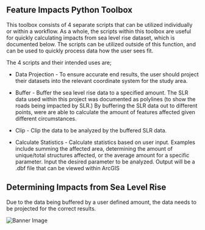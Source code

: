 ## **Feature Impacts Python Toolbox**


This toolbox consists of 4 separate scripts that can be utilized individually or within a workflow. 
As a whole, the scripts within this toolbox are useful for quickly calculating impacts from sea level rise dataset, which is documented below.
The scripts can be utilized outside of this function, and can be used to quickly process data how the user sees fit. 

The 4 scripts and their intended uses are;

* Data Projection - To ensure accurate end results, the user should project their datasets into the relevant coordinate system for the study area.

* Buffer - Buffer the sea level rise data to a specified amount. The SLR data used within this project was documented as polylines (to show the roads being impacted by SLR.)
By buffering the SLR data out to different points, were are able to calculate the amount of features affected given different circumstances. 

* Clip - Clip the data to be analyzed by the buffered SLR data. 

* Calculate Statistics - Calculate statistics based on user input. Examples include summing the affected area, 
determining the amount of unique/total structures affected, or the average amount for a specific parameter. 
Input the desired parameter to be analyzed. Output will be a .dbf file that can be viewed within ArcGIS


## **Determining Impacts from Sea Level Rise**

Due to the data being buffered by a user defined amount, the data needs to be projected for the correct results. 

![Banner Image](https://github.com/benjaminhooks/NRS528_ArcGIS-Python/blob/main/Assignments/Python%20Toolbox/images/1.png?raw=true)
